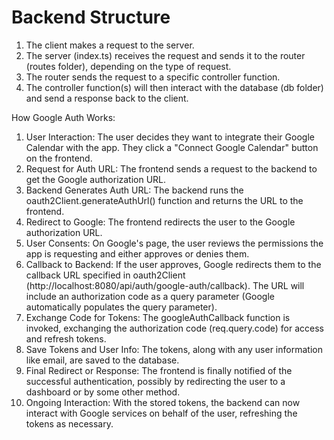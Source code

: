 # Backend Structure

1. The client makes a request to the server.
2. The server (index.ts) receives the request and sends it to the router (routes folder), depending on the type of request.
3. The router sends the request to a specific controller function.
4. The controller function(s) will then interact with the database (db folder) and send a response back to the client.

How Google Auth Works:

1. User Interaction: The user decides they want to integrate their Google Calendar with the app. They click a "Connect Google Calendar" button on the frontend.
2. Request for Auth URL: The frontend sends a request to the backend to get the Google authorization URL.
3. Backend Generates Auth URL: The backend runs the oauth2Client.generateAuthUrl() function and returns the URL to the frontend.
4. Redirect to Google: The frontend redirects the user to the Google authorization URL.
5. User Consents: On Google's page, the user reviews the permissions the app is requesting and either approves or denies them.
6. Callback to Backend: If the user approves, Google redirects them to the callback URL specified in oauth2Client (http://localhost:8080/api/auth/google-auth/callback). The URL will include an authorization code as a query parameter (Google automatically populates the query parameter).
7. Exchange Code for Tokens: The googleAuthCallback function is invoked, exchanging the authorization code (req.query.code) for access and refresh tokens.
8. Save Tokens and User Info: The tokens, along with any user information like email, are saved to the database.
9. Final Redirect or Response: The frontend is finally notified of the successful authentication, possibly by redirecting the user to a dashboard or by some other method.
10. Ongoing Interaction: With the stored tokens, the backend can now interact with Google services on behalf of the user, refreshing the tokens as necessary.
